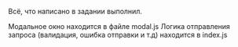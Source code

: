 Всё, что написано в задании выполнил.

Модальное окно находится в файле modal.js
Логика отправления запроса (валидация, ошибка отправки и т.д) находится в index.js
